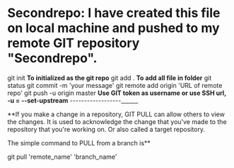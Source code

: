 # Secondrepo: I have created this file on local machine and pushed to my remote GIT repository "Secondrepo".

 git init **To initialized as the git repo**
 git add . **To add all file in folder**
 git status
 git commit -m 'your message'
 git remote add origin 'URL of remote repo'
 git push -u origin master **Use GIT token as username  or use SSH url, -u = --set-upstream**
 ------------------______
 
**If you make a change in a repository, GIT PULL can allow others to view the changes. It is used to acknowledge the change that you've made to the repository that you're working on. Or also called a target repository.

The simple command to PULL from a branch is**

git pull 'remote_name' 'branch_name'
